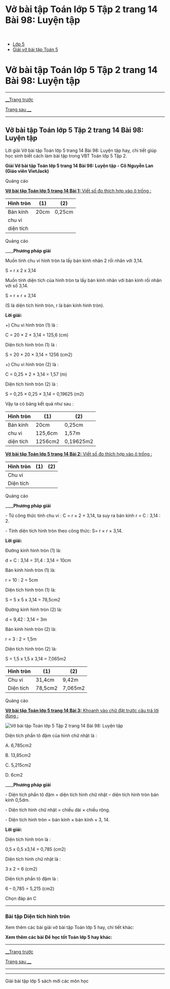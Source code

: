 # Vở bài tập Toán lớp 5 Tập 2 trang 14 Bài 98: Luyện tập

﻿

  * [Lớp 5](https://vietjack.com/series/lop-5.jsp)
  * [Giải vở bài tập Toán 5](https://vietjack.com/giai-vo-bai-tap-toan-5/index.jsp)



# Vở bài tập Toán lớp 5 Tập 2 trang 14 Bài 98: Luyện tập

* * *

[__Trang trước](https://vietjack.com/giai-vo-bai-tap-toan-5/bai-97-dien-tich-hinh-tron.jsp)

[Trang sau __](https://vietjack.com/giai-vo-bai-tap-toan-5/bai-99-luyen-tap-chung.jsp)

* * *

## Vở bài tập Toán lớp 5 Tập 2 trang 14 Bài 98: Luyện tập

Lời giải Vở bài tập Toán lớp 5 trang 14 Bài 98: Luyện tập hay, chi tiết giúp học sinh biết cách làm bài tập trong VBT Toán lớp 5 Tập 2.

**Giải Vở bài tập Toán lớp 5 trang 14 Bài 98: Luyện tập - Cô Nguyễn Lan (Giáo viên VietJack)**

Quảng cáo

[**Vở bài tập Toán lớp 5 trang 14 Bài 1:** Viết số đo thích hợp vào ô trống : ](https://vietjack.com/giai-vo-bai-tap-toan-5/bai-1-trang-14-vbt-toan-5-tap-2.jsp)

Hình tròn | (1) | (2)  
---|---|---  
Bán kính | 20cm | 0,25cm  
chu vi |  |   
diện tích |  |   
  
Quảng cáo

____**Phương pháp giải**

Muốn tính chu vi hình tròn ta lấy bán kính nhân 2 rồi nhân với 3,14.

S = r x 2 x 3,14

Muốn tính diện tích của hình tròn ta lấy bán kính nhân với bán kính rồi nhân với số 3,14.

S = r × r × 3,14

(S là diện tích hình tròn, r là bán kính hình tròn).

**Lời giải:**

+) Chu vi hình tròn (1) là :

C = 20 × 2 × 3,14 = 125,6 (cm)

Diện tích hình tròn (1) là :

S = 20 × 20 × 3,14 = 1256 (cm2)

+) Chu vi hình tròn (2) là :

C = 0,25 × 2 × 3,14 = 1,57 (m)

Diện tích hình tròn (2) là :

S = 0,25 × 0,25 × 3,14 = 0,19625 (m2)

Vậy ta có bảng kết quả như sau :

Hình tròn | (1) | (2)  
---|---|---  
Bán kính | 20cm | 0,25cm  
chu vi | 125,6cm | 1,57m  
diện tích | 1256cm2 | 0,19625m2  
  
[**Vở bài tập Toán lớp 5 trang 14 Bài 2:** Viết số đo thích hợp vào ô trống : ](https://vietjack.com/giai-vo-bai-tap-toan-5/bai-2-trang-14-vbt-toan-5-tap-2.jsp)

Hình tròn | (1) | (2)  
---|---|---  
Chu vi |  |   
Diện tích |  |   
  
Quảng cáo

____**Phương pháp giải**

\- Từ công thức tính chu vi : C = r × 2 × 3,14, ta suy ra bán kính r = C : 3,14 : 2.

\- Tính diện tích hình tròn theo công thức: S= r × r × 3,14.

**Lời giải:**

Đường kính hình tròn (1) là: 

d = C : 3,14 = 31,4 : 3,14 = 10cm

Bán kính hình tròn (1) là: 

r = 10 : 2 = 5cm

Diện tích hình tròn (1) là: 

S = 5 x 5 x 3,14 = 78,5cm2

Đường kính hình tròn (2) là: 

d = 9,42 : 3,14 = 3m

Bán kính hình tròn (2) là: 

r = 3 : 2 = 1,5m

Diện tích hình tròn (2) là: 

S = 1,5 x 1,5 x 3,14 = 7,065m2

Hình tròn | (1) | (2)  
---|---|---  
Chu vi | 31,4cm | 9,42m  
Diện tích | 78,5cm2 | 7,065m2  
  
Quảng cáo

[**Vở bài tập Toán lớp 5 trang 14 Bài 3:** Khoanh vào chữ đặt trước câu trả lời đúng : ](https://vietjack.com/giai-vo-bai-tap-toan-5/bai-3-trang-14-vbt-toan-5-tap-2-1.jsp)

![Vở bài tập Toán lớp 5 Tập 2 trang 14 Bài 98: Luyện tập](https://vietjack.com/giai-vo-bai-tap-toan-5/images/bai-3-trang-14-vbt-toan-5-tap-2-a.PNG)

Diện tích phần tô đậm của hình chữ nhật là :

A. 6,785cm2

B. 13,85cm2

C. 5,215cm2

D. 6cm2

____**Phương pháp giải**

\- Diện tích phần tô đậm = diện tích hình chữ nhật – diện tích hình tròn bán kính 0,5dm.

\- Diện tích hình chữ nhật = chiều dài × chiều rộng.

\- Diện tích hình tròn = bán kính × bán kính × 3, 14.

**Lời giải:**

Diện tích hình tròn là :

0,5 x 0,5 x3,14 = 0,785 (cm2)

Diện tích hình chữ nhật là :

3 x 2 = 6 (cm2)

Diện tích phần tô đậm là :

6 – 0,785 = 5,215 (cm2)

Chọn đáp án C

* * *

### **Bài tập Diện tích hình tròn**

Xem thêm các bài giải vở bài tập Toán lớp 5 hay, chi tiết khác:

**Xem thêm các bài Để học tốt Toán lớp 5 hay khác:**

* * *

[__Trang trước](https://vietjack.com/giai-vo-bai-tap-toan-5/bai-97-dien-tich-hinh-tron.jsp)

[Trang sau __](https://vietjack.com/giai-vo-bai-tap-toan-5/bai-99-luyen-tap-chung.jsp)

* * *

* * *

Giải bài tập lớp 5 sách mới các môn học
